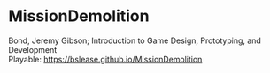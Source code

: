 # MissionDemolition
 
Bond, Jeremy Gibson; Introduction to Game Design, Prototyping, and Development  
Playable: https://bslease.github.io/MissionDemolition
